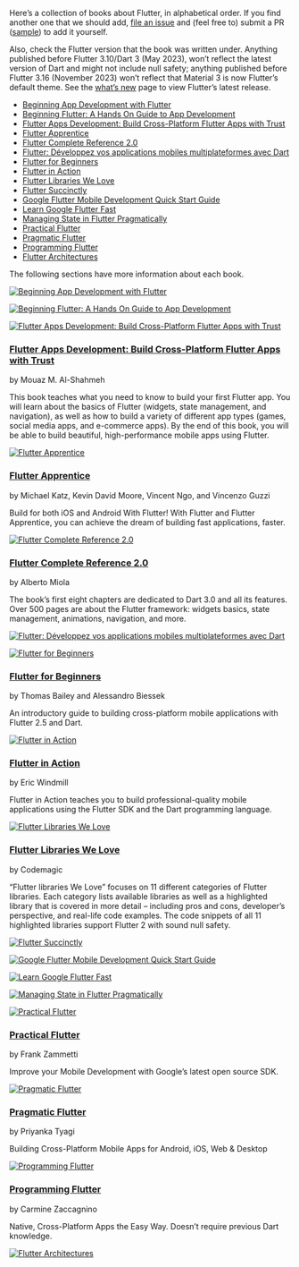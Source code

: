 Here’s a collection of books about Flutter, in alphabetical order. If you find another one that we should add, [file an issue](https://github.com/flutter/website/issues/new) and (feel free to) submit a PR ([sample](https://github.com/flutter/website/pull/6019)) to add it yourself.

Also, check the Flutter version that the book was written under. Anything published before Flutter 3.10/Dart 3 (May 2023), won’t reflect the latest version of Dart and might not include null safety; anything published before Flutter 3.16 (November 2023) won’t reflect that Material 3 is now Flutter’s default theme. See the [what’s new](https://docs.flutter.dev/release/whats-new) page to view Flutter’s latest release.

-   [Beginning App Development with Flutter](https://www.amazon.com/Beginning-App-Development-Flutter-Cross-Platform/dp/1484251806)
-   [Beginning Flutter: A Hands On Guide to App Development](https://www.wiley.com/en-us/Beginning+Flutter%3A+A+Hands+On+Guide+to+App+Development-p-9781119550822)
-   [Flutter Apps Development: Build Cross-Platform Flutter Apps with Trust](https://www.amazon.com/dp/B0C6BSMR7N)
-   [Flutter Apprentice](https://www.raywenderlich.com/books/flutter-apprentice)
-   [Flutter Complete Reference 2.0](https://fluttercompletereference.com/buy.html)
-   [Flutter: Développez vos applications mobiles multiplateformes avec Dart](https://www.editions-eni.fr/livre/flutter-developpez-vos-applications-mobiles-multiplateformes-avec-dart-9782409025273)
-   [Flutter for Beginners](https://www.amazon.com/dp/1800565992)
-   [Flutter in Action](https://www.amazon.com/Flutter-Action-Eric-Windmill/dp/1617296147)
-   [Flutter Libraries We Love](https://codemagic.io/flutter-libraries-ebook/)
-   [Flutter Succinctly](https://www.syncfusion.com/ebooks/flutter-succinctly)
-   [Google Flutter Mobile Development Quick Start Guide](https://www.amazon.com/Google-Flutter-Mobile-Development-Quick/dp/1789344964)
-   [Learn Google Flutter Fast](https://www.amazon.com/Learn-Google-Flutter-Fast-Example/dp/1092297375)
-   [Managing State in Flutter Pragmatically](https://www.amazon.com/Managing-State-Flutter-Pragmatically-management-dp-1801070776/dp/1801070776)
-   [Practical Flutter](https://www.apress.com/us/book/9781484249710)
-   [Pragmatic Flutter](https://www.perlego.com/book/2554817/pragmatic-flutter-building-crossplatform-mobile-apps-for-android-ios-web-desktop-pdf)
-   [Programming Flutter](https://pragprog.com/book/czflutr)
-   [Flutter Architectures](https://www.amazon.com/Flutter-Architectures-Write-code-architecture-ebook/dp/B0CFM8QW1M)

The following sections have more information about each book.

[![Beginning App Development with Flutter](https://docs.flutter.dev/assets/images/docs/cover/beginning-app-development-with-flutter.jpg)](https://www.amazon.com/Beginning-App-Development-Flutter-Cross-Platform/dp/1484251806 "Beginning App Development with Flutter")

[![Beginning Flutter: A Hands On Guide to App Development](https://docs.flutter.dev/assets/images/docs/cover/beginning-flutter.png)](https://www.wiley.com/en-us/Beginning+Flutter%3A+A+Hands+On+Guide+to+App+Development-p-9781119550822 "Beginning Flutter: A Hands On Guide to App Development")

[![Flutter Apps Development: Build Cross-Platform Flutter Apps with Trust](https://docs.flutter.dev/assets/images/docs/cover/flutter-apps-development.jpg)](https://www.amazon.com/dp/B0C6BSMR7N "Flutter Apps Development: Build Cross-Platform Flutter Apps with Trust")

### [Flutter Apps Development: Build Cross-Platform Flutter Apps with Trust](https://www.amazon.com/dp/B0C6BSMR7N)

by Mouaz M. Al-Shahmeh

This book teaches what you need to know to build your first Flutter app. You will learn about the basics of Flutter (widgets, state management, and navigation), as well as how to build a variety of different app types (games, social media apps, and e-commerce apps). By the end of this book, you will be able to build beautiful, high-performance mobile apps using Flutter.

[![Flutter Apprentice](https://docs.flutter.dev/assets/images/docs/cover/flutter-apprentice-2nd.png)](https://www.raywenderlich.com/books/flutter-apprentice "Flutter Apprentice")

### [Flutter Apprentice](https://www.raywenderlich.com/books/flutter-apprentice)

by Michael Katz, Kevin David Moore, Vincent Ngo, and Vincenzo Guzzi

Build for both iOS and Android With Flutter! With Flutter and Flutter Apprentice, you can achieve the dream of building fast applications, faster.

[![Flutter Complete Reference 2.0](https://docs.flutter.dev/assets/images/docs/cover/flutter-complete-reference-2.png)](https://fluttercompletereference.com/buy.html "Flutter Complete Reference 2.0")

### [Flutter Complete Reference 2.0](https://fluttercompletereference.com/buy.html)

by Alberto Miola

The book’s first eight chapters are dedicated to Dart 3.0 and all its features. Over 500 pages are about the Flutter framework: widgets basics, state management, animations, navigation, and more.

[![Flutter: Développez vos applications mobiles multiplateformes avec Dart](https://docs.flutter.dev/assets/images/docs/cover/flutter-ENI.jpg)](https://www.editions-eni.fr/livre/flutter-developpez-vos-applications-mobiles-multiplateformes-avec-dart-9782409025273 "Flutter: Développez vos applications mobiles multiplateformes avec Dart")

[![Flutter for Beginners](https://docs.flutter.dev/assets/images/docs/cover/flutter-beginners-2nd.png)](https://www.amazon.com/dp/1800565992 "Flutter for Beginners")

### [Flutter for Beginners](https://www.amazon.com/dp/1800565992)

by Thomas Bailey and Alessandro Biessek

An introductory guide to building cross-platform mobile applications with Flutter 2.5 and Dart.

[![Flutter in Action](https://docs.flutter.dev/assets/images/docs/cover/flutter-in-action.jpg)](https://www.amazon.com/Flutter-Action-Eric-Windmill/dp/1617296147 "Flutter in Action")

### [Flutter in Action](https://www.amazon.com/Flutter-Action-Eric-Windmill/dp/1617296147)

by Eric Windmill

Flutter in Action teaches you to build professional-quality mobile applications using the Flutter SDK and the Dart programming language.

[![Flutter Libraries We Love](https://docs.flutter.dev/assets/images/docs/cover/flutter_libraries_we_love.png)](https://codemagic.io/flutter-libraries-ebook/ "Flutter Libraries We Love")

### [Flutter Libraries We Love](https://codemagic.io/flutter-libraries-ebook/)

by Codemagic

“Flutter libraries We Love” focuses on 11 different categories of Flutter libraries. Each category lists available libraries as well as a highlighted library that is covered in more detail – including pros and cons, developer’s perspective, and real-life code examples. The code snippets of all 11 highlighted libraries support Flutter 2 with sound null safety.

[![Flutter Succinctly](https://docs.flutter.dev/assets/images/docs/cover/flutter-succinctly.png)](https://www.syncfusion.com/ebooks/flutter-succinctly "Flutter Succinctly")

[![Google Flutter Mobile Development Quick Start Guide](https://docs.flutter.dev/assets/images/docs/cover/google-flutter-mobile-development-quick-start-guide.jpg)](https://www.amazon.com/Google-Flutter-Mobile-Development-Quick/dp/1789344964 "Google Flutter Mobile Development Quick Start Guide")

[![Learn Google Flutter Fast](https://docs.flutter.dev/assets/images/docs/cover/learn-google-flutter-fast.jpg)](https://www.amazon.com/Learn-Google-Flutter-Fast-Example/dp/1092297375 "Learn Google Flutter Fast")

[![Managing State in Flutter Pragmatically](https://docs.flutter.dev/assets/images/docs/cover/managing-state-in-flutter.jpg)](https://www.amazon.com/Managing-State-Flutter-Pragmatically-management-dp-1801070776/dp/1801070776 "Managing State in Flutter Pragmatically")

[![Practical Flutter](https://docs.flutter.dev/assets/images/docs/cover/practical-flutter.jpg)](https://www.apress.com/us/book/9781484249710 "Practical Flutter")

### [Practical Flutter](https://www.apress.com/us/book/9781484249710)

by Frank Zammetti

Improve your Mobile Development with Google’s latest open source SDK.

[![Pragmatic Flutter](https://docs.flutter.dev/assets/images/docs/cover/pragmatic-flutter.jpg)](https://www.perlego.com/book/2554817/pragmatic-flutter-building-crossplatform-mobile-apps-for-android-ios-web-desktop-pdf "Pragmatic Flutter")

### [Pragmatic Flutter](https://www.perlego.com/book/2554817/pragmatic-flutter-building-crossplatform-mobile-apps-for-android-ios-web-desktop-pdf)

by Priyanka Tyagi

Building Cross-Platform Mobile Apps for Android, iOS, Web & Desktop

[![Programming Flutter](https://docs.flutter.dev/assets/images/docs/cover/programming-flutter.jpg)](https://pragprog.com/book/czflutr "Programming Flutter")

### [Programming Flutter](https://pragprog.com/book/czflutr)

by Carmine Zaccagnino

Native, Cross-Platform Apps the Easy Way. Doesn’t require previous Dart knowledge.

[![Flutter Architectures](https://docs.flutter.dev/assets/images/docs/cover/flutter-architectures-ebook.jpeg)](https://www.amazon.com/Flutter-Architectures-Write-code-architecture-ebook/dp/B0CFM8QW1M "Flutter Architectures")